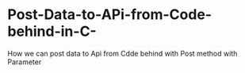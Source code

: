 # Post-Data-to-APi-from-Code-behind-in-C-
How we can post data to Api from Cdde behind with Post method with Parameter
